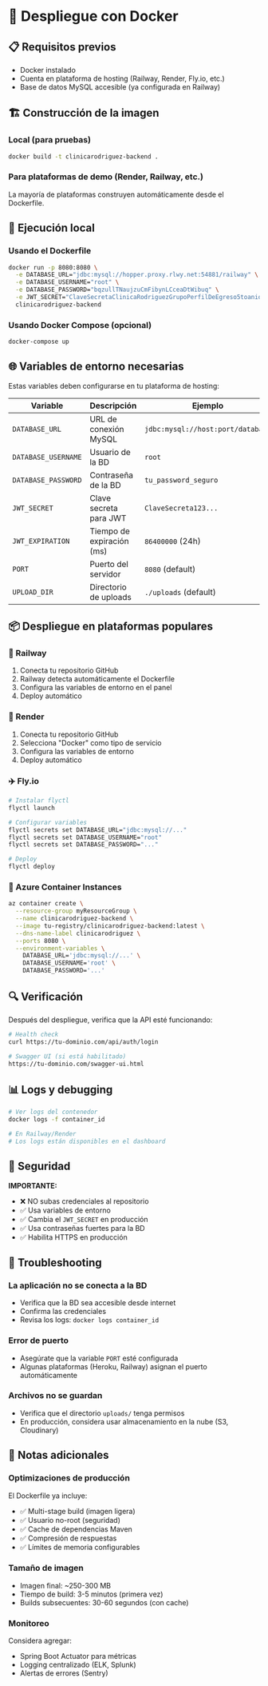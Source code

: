 # 🐳 Despliegue con Docker

## 📋 Requisitos previos
- Docker instalado
- Cuenta en plataforma de hosting (Railway, Render, Fly.io, etc.)
- Base de datos MySQL accesible (ya configurada en Railway)

## 🏗️ Construcción de la imagen

### Local (para pruebas)
```bash
docker build -t clinicarodriguez-backend .
```

### Para plataformas de demo (Render, Railway, etc.)
La mayoría de plataformas construyen automáticamente desde el Dockerfile.

## 🚀 Ejecución local

### Usando el Dockerfile
```bash
docker run -p 8080:8080 \
  -e DATABASE_URL="jdbc:mysql://hopper.proxy.rlwy.net:54881/railway" \
  -e DATABASE_USERNAME="root" \
  -e DATABASE_PASSWORD="bqzullTNaujzuCmFibynLCceaDtWibuq" \
  -e JWT_SECRET="ClaveSecretaClinicaRodriguezGrupoPerfilDeEgreso5toanio123456789" \
  clinicarodriguez-backend
```

### Usando Docker Compose (opcional)
```bash
docker-compose up
```

## 🌐 Variables de entorno necesarias

Estas variables deben configurarse en tu plataforma de hosting:

| Variable | Descripción | Ejemplo |
|----------|-------------|---------|
| `DATABASE_URL` | URL de conexión MySQL | `jdbc:mysql://host:port/database` |
| `DATABASE_USERNAME` | Usuario de la BD | `root` |
| `DATABASE_PASSWORD` | Contraseña de la BD | `tu_password_seguro` |
| `JWT_SECRET` | Clave secreta para JWT | `ClaveSecreta123...` |
| `JWT_EXPIRATION` | Tiempo de expiración (ms) | `86400000` (24h) |
| `PORT` | Puerto del servidor | `8080` (default) |
| `UPLOAD_DIR` | Directorio de uploads | `./uploads` (default) |

## 📦 Despliegue en plataformas populares

### 🚂 Railway
1. Conecta tu repositorio GitHub
2. Railway detecta automáticamente el Dockerfile
3. Configura las variables de entorno en el panel
4. Deploy automático

### 🎨 Render
1. Conecta tu repositorio GitHub
2. Selecciona "Docker" como tipo de servicio
3. Configura las variables de entorno
4. Deploy automático

### ✈️ Fly.io
```bash
# Instalar flyctl
flyctl launch

# Configurar variables
flyctl secrets set DATABASE_URL="jdbc:mysql://..."
flyctl secrets set DATABASE_USERNAME="root"
flyctl secrets set DATABASE_PASSWORD="..."

# Deploy
flyctl deploy
```

### 🐙 Azure Container Instances
```bash
az container create \
  --resource-group myResourceGroup \
  --name clinicarodriguez-backend \
  --image tu-registry/clinicarodriguez-backend:latest \
  --dns-name-label clinicarodriguez \
  --ports 8080 \
  --environment-variables \
    DATABASE_URL='jdbc:mysql://...' \
    DATABASE_USERNAME='root' \
    DATABASE_PASSWORD='...'
```

## 🔍 Verificación

Después del despliegue, verifica que la API esté funcionando:

```bash
# Health check
curl https://tu-dominio.com/api/auth/login

# Swagger UI (si está habilitado)
https://tu-dominio.com/swagger-ui.html
```

## 📊 Logs y debugging

```bash
# Ver logs del contenedor
docker logs -f container_id

# En Railway/Render
# Los logs están disponibles en el dashboard
```

## 🔐 Seguridad

**IMPORTANTE:** 
- ❌ NO subas credenciales al repositorio
- ✅ Usa variables de entorno
- ✅ Cambia el `JWT_SECRET` en producción
- ✅ Usa contraseñas fuertes para la BD
- ✅ Habilita HTTPS en producción

## 🐛 Troubleshooting

### La aplicación no se conecta a la BD
- Verifica que la BD sea accesible desde internet
- Confirma las credenciales
- Revisa los logs: `docker logs container_id`

### Error de puerto
- Asegúrate que la variable `PORT` esté configurada
- Algunas plataformas (Heroku, Railway) asignan el puerto automáticamente

### Archivos no se guardan
- Verifica que el directorio `uploads/` tenga permisos
- En producción, considera usar almacenamiento en la nube (S3, Cloudinary)

## 📝 Notas adicionales

### Optimizaciones de producción
El Dockerfile ya incluye:
- ✅ Multi-stage build (imagen ligera)
- ✅ Usuario no-root (seguridad)
- ✅ Cache de dependencias Maven
- ✅ Compresión de respuestas
- ✅ Límites de memoria configurables

### Tamaño de imagen
- Imagen final: ~250-300 MB
- Tiempo de build: 3-5 minutos (primera vez)
- Builds subsecuentes: 30-60 segundos (con cache)

### Monitoreo
Considera agregar:
- Spring Boot Actuator para métricas
- Logging centralizado (ELK, Splunk)
- Alertas de errores (Sentry)
